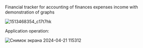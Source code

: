 Financial tracker for accounting of finances expenses income with demonstration of graphs


![1513468354_c17t7hk](https://github.com/Vanya737/Finance/assets/144817452/c0c00db9-57b4-49fd-ab61-33a56b6480f7)


Application operation:


![Снимок экрана 2024-04-21 115312](https://github.com/Vanya737/Finance/assets/144817452/63ce5a73-e7e8-4923-8b6f-b6094b27b38a)
